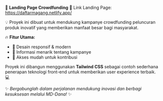 🌟 **Landing Page Crowdfunding** 🌟
Link Landing Page: https://daftarmagang.netlify.app/

💡 Proyek ini dibuat untuk mendukung kampanye crowdfunding peluncuran produk inovatif yang memberikan manfaat besar bagi masyarakat.

🔥 **Fitur Utama:**
- 🎨 Desain responsif & modern  
- 🚀 Informasi menarik tentang kampanye  
- 🤝 Akses mudah untuk kontribusi  

Proyek ini dibangun menggunakan **Tailwind CSS** sebagai contoh sederhana penerapan teknologi front-end untuk memberikan user experience terbaik. 💻

✨ *Bergabunglah dalam perjalanan mendukung inovasi dan berbagi kesuksesan melalui MD-Dana!* ✨
